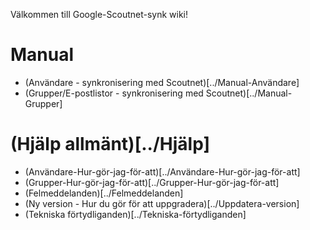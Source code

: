 Välkommen till Google-Scoutnet-synk wiki!

# Manual
- (Användare - synkronisering med Scoutnet)[../Manual-Användare]
- (Grupper/E-postlistor - synkronisering med Scoutnet)[../Manual-Grupper]

# (Hjälp allmänt)[../Hjälp]
- (Användare-Hur-gör-jag-för-att)[../Användare-Hur-gör-jag-för-att]
- (Grupper-Hur-gör-jag-för-att)[../Grupper-Hur-gör-jag-för-att]
- (Felmeddelanden)[../Felmeddelanden]
- (Ny version - Hur du gör för att uppgradera)[../Uppdatera-version]
- (Tekniska förtydliganden)[../Tekniska-förtydliganden]
